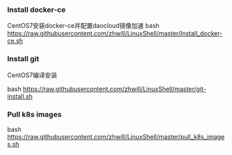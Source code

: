 
### Install docker-ce
CentOS7安装docker-ce并配置daocloud镜像加速
bash https://raw.githubusercontent.com/zhwill/LinuxShell/master/Install_docker-ce.sh

### Install git
CentOS7编译安装

bash https://raw.githubusercontent.com/zhwill/LinuxShell/master/git-install.sh

### Pull k8s images
bash https://raw.githubusercontent.com/zhwill/LinuxShell/master/pull_k8s_images.sh
